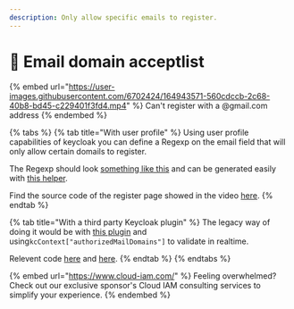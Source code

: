 ```yaml
---
description: Only allow specific emails to register.
---
```


# 💂 Email domain acceptlist

{% embed url="https://user-images.githubusercontent.com/6702424/164943571-560cdccb-2c68-40b8-bd45-c229401f3fd4.mp4" %}
Can't register with a @gmail.com address
{% endembed %}

{% tabs %}
{% tab title="With user profile" %}
Using user profile capabilities of keycloak you can define a Regexp on the email field that will only allow certain domails to register. &#x20;

The Regexp should look [something like this](https://github.com/etalab/sill-web/blob/20e1500166708da75fcad4ebfb9f6e1d39b462c0/src/ui/components/KcApp/kcContext.ts#L53) and can be generated easily with [this helper](https://github.com/etalab/sill-web/blob/main/src/bin/emails\_domain\_accept\_list\_helper.ts). &#x20;

Find the source code of the register page showed in the video [here](https://github.com/etalab/sill-web/blob/main/src/ui/components/KcApp/RegisterUserProfile.tsx).
{% endtab %}

{% tab title="With a third party Keycloak plugin" %}
The legacy way of doing it would be with [this plugin](https://github.com/micedre/keycloak-mail-whitelisting) and using`kcContext["authorizedMailDomains"]` to validate in realtime. &#x20;

Relevent code [here](https://github.com/garronej/keycloakify-demo-app/blob/a316ea0046976e6d435a33e896cb9e3d1873c124/src/KcApp/kcContext.ts#L11) and [here](https://github.com/garronej/keycloakify-demo-app/blob/a316ea0046976e6d435a33e896cb9e3d1873c124/src/KcApp/kcContext.ts#L35-L41).
{% endtab %}
{% endtabs %}

{% embed url="https://www.cloud-iam.com/" %}
Feeling overwhelmed? Check out our exclusive sponsor's Cloud IAM consulting services to simplify your experience.
{% endembed %}
